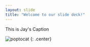 ```yaml
---
layout: slide
title: "Welcome to our slide deck!"
---
```


This is Jay's Caption

![poptocat](https://octodex.github.com/images/poptocat.png)
{: .center}
